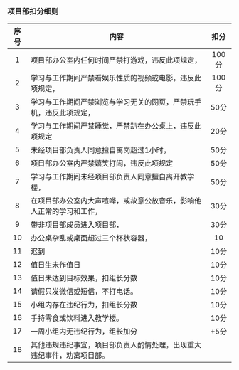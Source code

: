 ### 项目部扣分细则
|序号|内容|扣分|
|:----:|---|:----:|
|1|项目部办公室内任何时间严禁打游戏，违反此项规定，|100分|
|2|学习与工作期间严禁看娱乐性质的视频或电影，违反此项规定，|100分|
|3|学习与工作期间严禁浏览与学习无关的网页，严禁玩手机，违反此项规定，|50分|
|4|学习与工作期间严禁睡觉，严禁趴在办公桌上，违反此项规定|20分|
|5|未经项目部负责人同意擅自离岗超过1小时，|50分|
|6|项目部办公室内严禁嬉笑打闹，违反此项规定|50分|
|7|学习与工作期间未经项目部负责人同意擅自离开教学楼，|50分|
|8|在项目部办公室内大声喧哗，或故意公放音乐，影响他人正常的学习和工作，|30分|
|9|带非项目部成员进入项目部，|30分|
|10| 办公桌杂乱或桌面超过三个杯状容器，|10|
|11| 迟到|10分|
|12| 值日生未作值日|10分|
|13| 值日未达到目标效果，扣组长分数|10分|
|14| 请假只发微信或短信，不打电话。  |10分|
|15| 小组内存在违纪行为，扣组长分数 |10分|
|16| 手持零食或饮料进入教学楼。 |10分|
|17| 一周小组内无违纪行为，组长加分 |+5分|
|18| 其他违规违纪事宜，项目部负责人酌情处理，出现重大违纪事件，劝离项目部。||